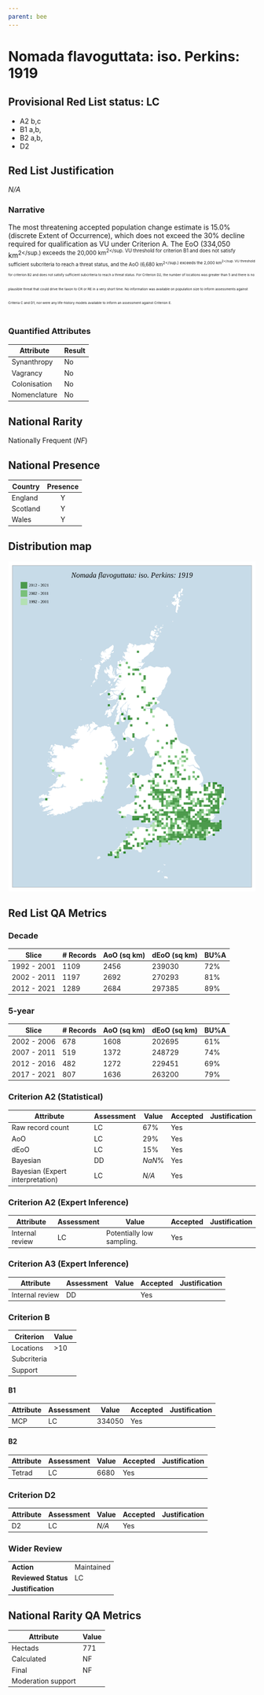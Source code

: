 ```yaml
---
parent: bee
---
```


# Nomada flavoguttata: iso. Perkins: 1919

## Provisional Red List status: LC
- A2 b,c
- B1 a,b, 
- B2 a,b, 
- D2

## Red List Justification
*N/A*
### Narrative


The most threatening accepted population change estimate is 15.0% (discrete Extent of Occurrence), which does not exceed the 30% decline required for qualification as VU under Criterion A. The EoO (334,050 km<sup>2</sup.) exceeds the 20,000 km<sup>2</sup. VU threshold for criterion B1 and does not satisfy sufficient subcriteria to reach a threat status, and the AoO (6,680 km<sup>2</sup.) exceeds the 2,000 km<sup>2</sup. VU threshold for criterion B2 and does not satisfy sufficient subcriteria to reach a threat status. For Criterion D2, the number of locations was greater than 5 and there is no plausible threat that could drive the taxon to CR or RE in a very short time. No information was available on population size to inform assessments against Criteria C and D1; nor were any life-history models available to inform an assessment against Criterion E.
### Quantified Attributes
|Attribute|Result|
|---|---|
|Synanthropy|No|
|Vagrancy|No|
|Colonisation|No|
|Nomenclature|No|


## National Rarity
Nationally Frequent (*NF*)

## National Presence
|Country|Presence
|---|:-:|
|England|Y|
|Scotland|Y|
|Wales|Y|


## Distribution map
![](../map/339.svg)

## Red List QA Metrics
### Decade
| Slice | # Records | AoO (sq km) | dEoO (sq km) |BU%A |
|---|---|---|---|---|
|1992 - 2001|1109|2456|239030|72%|
|2002 - 2011|1197|2692|270293|81%|
|2012 - 2021|1289|2684|297385|89%|
### 5-year
| Slice | # Records | AoO (sq km) | dEoO (sq km) |BU%A |
|---|---|---|---|---|
|2002 - 2006|678|1608|202695|61%|
|2007 - 2011|519|1372|248729|74%|
|2012 - 2016|482|1272|229451|69%|
|2017 - 2021|807|1636|263200|79%|
### Criterion A2 (Statistical)
|Attribute|Assessment|Value|Accepted|Justification
|---|---|---|---|---|
|Raw record count|LC|67%|Yes||
|AoO|LC|29%|Yes||
|dEoO|LC|15%|Yes||
|Bayesian|DD|*NaN*%|Yes||
|Bayesian (Expert interpretation)|LC|*N/A*|Yes||
### Criterion A2 (Expert Inference)
|Attribute|Assessment|Value|Accepted|Justification
|---|---|---|---|---|
|Internal review|LC|Potentially low sampling.|Yes||
### Criterion A3 (Expert Inference)
|Attribute|Assessment|Value|Accepted|Justification
|---|---|---|---|---|
|Internal review|DD||Yes||
### Criterion B
|Criterion| Value|
|---|---|
|Locations|>10|
|Subcriteria||
|Support||
#### B1
|Attribute|Assessment|Value|Accepted|Justification
|---|---|---|---|---|
|MCP|LC|334050|Yes||
#### B2
|Attribute|Assessment|Value|Accepted|Justification
|---|---|---|---|---|
|Tetrad|LC|6680|Yes||
### Criterion D2
|Attribute|Assessment|Value|Accepted|Justification
|---|---|---|---|---|
|D2|LC|*N/A*|Yes||
### Wider Review
|  |  |
|---|---|
|**Action**|Maintained|
|**Reviewed Status**|LC|
|**Justification**||


## National Rarity QA Metrics
|Attribute|Value|
|---|---|
|Hectads|771|
|Calculated|NF|
|Final|NF|
|Moderation support||


